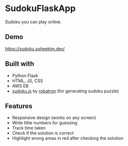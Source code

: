 # SudokuFlaskApp

Sudoku you can play online.

## Demo

https://sudoku.soheekim.dev/

## Built with

- Python Flask
- HTML, JS, CSS
- AWS EB
- [sudoku.js](https://github.com/robatron/sudoku.js) by [robatron](https://github.com/robatron) (for generating sudoku puzzle)

## Features

- Responsive design (works on any screen)
- Write little numbers for guessing
- Track time taken
- Check if the solution is correct
- Highlight wrong areas in red after checking the solution
